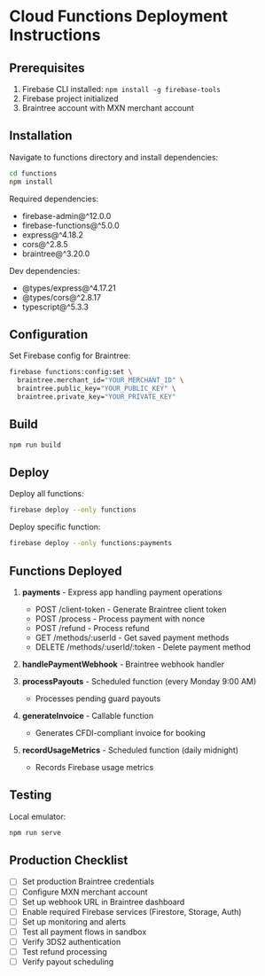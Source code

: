 # Cloud Functions Deployment Instructions

## Prerequisites

1. Firebase CLI installed: `npm install -g firebase-tools`
2. Firebase project initialized
3. Braintree account with MXN merchant account

## Installation

Navigate to functions directory and install dependencies:

```bash
cd functions
npm install
```

Required dependencies:
- firebase-admin@^12.0.0
- firebase-functions@^5.0.0
- express@^4.18.2
- cors@^2.8.5
- braintree@^3.20.0

Dev dependencies:
- @types/express@^4.17.21
- @types/cors@^2.8.17
- typescript@^5.3.3

## Configuration

Set Firebase config for Braintree:

```bash
firebase functions:config:set \
  braintree.merchant_id="YOUR_MERCHANT_ID" \
  braintree.public_key="YOUR_PUBLIC_KEY" \
  braintree.private_key="YOUR_PRIVATE_KEY"
```

## Build

```bash
npm run build
```

## Deploy

Deploy all functions:
```bash
firebase deploy --only functions
```

Deploy specific function:
```bash
firebase deploy --only functions:payments
```

## Functions Deployed

1. **payments** - Express app handling payment operations
   - POST /client-token - Generate Braintree client token
   - POST /process - Process payment with nonce
   - POST /refund - Process refund
   - GET /methods/:userId - Get saved payment methods
   - DELETE /methods/:userId/:token - Delete payment method

2. **handlePaymentWebhook** - Braintree webhook handler

3. **processPayouts** - Scheduled function (every Monday 9:00 AM)
   - Processes pending guard payouts

4. **generateInvoice** - Callable function
   - Generates CFDI-compliant invoice for booking

5. **recordUsageMetrics** - Scheduled function (daily midnight)
   - Records Firebase usage metrics

## Testing

Local emulator:
```bash
npm run serve
```

## Production Checklist

- [ ] Set production Braintree credentials
- [ ] Configure MXN merchant account
- [ ] Set up webhook URL in Braintree dashboard
- [ ] Enable required Firebase services (Firestore, Storage, Auth)
- [ ] Set up monitoring and alerts
- [ ] Test all payment flows in sandbox
- [ ] Verify 3DS2 authentication
- [ ] Test refund processing
- [ ] Verify payout scheduling
